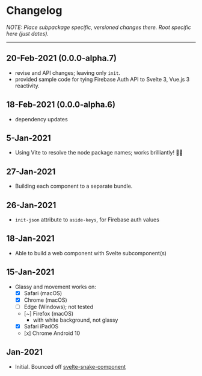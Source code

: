 # Changelog

*NOTE: Place subpackage specific, versioned changes there. Root specific here (just dates).*

---

## 20-Feb-2021 (0.0.0-alpha.7)

- revise and API changes; leaving only `init`.
- provided sample code for tying Firebase Auth API to Svelte 3, Vue.js 3 reactivity.

## 18-Feb-2021 (0.0.0-alpha.6)

- dependency updates

## 5-Jan-2021

- Using Vite to resolve the node package names; works brilliantly! 🌟✨

## 27-Jan-2021

- Building each component to a separate bundle.

## 26-Jan-2021

- `init-json` attribute to `aside-keys`, for Firebase auth values

## 18-Jan-2021

- Able to build a web component with Svelte subcomponent(s)

## 15-Jan-2021

- Glassy and movement works on:
  - [x] Safari (macOS)
  - [x] Chrome (macOS)
  - [ ] Edge (Windows); not tested
  - [~] Firefox (macOS)
    - with white background, not glassy
  - [x] Safari iPadOS
  - [x] Chrome Android 10

## Jan-2021

- Initial. Bounced off [svelte-snake-component](https://github.com/gogakoreli/svelte-snake-web-component)
